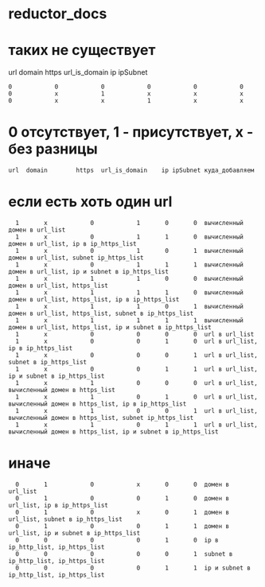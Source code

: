 # reductor_docs

# таких не существует

  url       domain        https url_is_domain          ip     ipSubnet

    0            0            0            0            0            0	
    0            x            1            x            x            x
    0            x            x            1            x            x

# 0 отсутствует, 1 - присутствует, x - без разницы
  
    url  domain        https  url_is_domain    ip ipSubnet куда_добавляем
  
# если есть хоть один url
  
      1       x            0            1       0       0  вычисленный домен в url_list
      1       x            0            1       1       0  вычисленный домен в url_list, ip в ip_https_list
      1       x            0            1       0       1  вычисленный домен в url_list, subnet ip_https_list
      1       x            0            1       1       1  вычисленный домен в url_list, ip и subnet в ip_https_list
      1       x            1            1       0       0  вычисленный домен в url_list, https_list
      1       x            1            1       1       0  вычисленный домен в url_list, https_list, ip в ip_https_list
      1       x            1            1       0       1  вычисленный домен в url_list, https_list, subnet в ip_https_list
      1       x            1            1       1       1  вычисленный домен в url_list, https_list, ip и subnet в ip_https_list
      1       x            0            0       0       0  url в url_list
      1       x            0            0       1       0  url в url_list, ip в ip_https_list
      1       x            0            0       0       1  url в url_list, subnet в ip_https_list
      1       x            0            0       1       1  url в url_list, ip и subnet в ip_https_list
      1       x            1            0       0       0  url в url_list, вычисленный домен в https_list
      1       x            1            0       1       0  url в url_list, вычисленный домен в https_list, ip в ip_https_list
      1       x            1            0       0       1  url в url_list, вычисленный домен в https_list, subnet ip_https_list
      1       x            1            0       1       1  url в url_list, вычисленный домен в https_list, ip и subnet в ip_https_list

# иначе

      0       1            0            x       0       0  домен в url_list
      0       1            0            0       1       0  домен в url_list, ip в ip_https_list 
      0       1            0            x       0       1  домен в url_list, subnet в ip_https_list
      0       1            0            0       1       1  домен в url_list, ip и subnet в ip_https_list
      0       0            0            0       1       0  ip в ip_http_list, ip_https_list
      0       0            0            0       0       1  subnet в ip_http_list, ip_https_list
      0       0            0            0       1       1  ip и subnet в ip_http_list, ip_https_list
